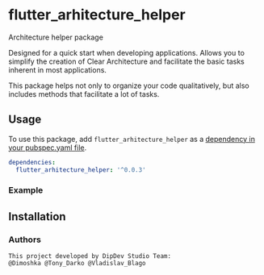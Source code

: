 # flutter_arhitecture_helper

Architecture helper package

Designed for a quick start when developing applications. Allows you to simplify the creation of Clear Architecture and facilitate the basic tasks inherent in most applications.

This package helps not only to organize your code qualitatively, but also includes methods that facilitate a lot of tasks.

## Usage
To use this package, add `flutter_arhitecture_helper` as a [dependency in your pubspec.yaml file](https://flutter.io/platform-plugins/).

```yaml
dependencies:
  flutter_arhitecture_helper: '^0.0.3'
```

### Example

        
## Installation

### Authors
```
This project developed by DipDev Studio Team:
@Dimoshka @Tony_Darko @Vladislav_Blago
```